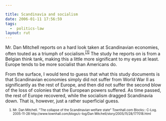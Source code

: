 ```yaml
---

title: Scandinavia and socialism
date: 2006-01-11 17:56:59
tags:
  -  politics-law
layout: rut
---
```



<p>Mr. Dan Mitchell reports on a hard look taken at Scandinavian economies, often touted as a triumph of socialism.<sup><a href="http://www.townhall.com/blogs/c-log/Dan Mitchell/story/2005/11/28/177018.html" title="The collapse of the Scandinavian welfare state">[1]</a></sup> The study he reports on is from a Belgian think tank, making this a little more significant to my eyes at least.  Europe tends to be more socialist than Americans do.</p>  <p>From the surface, I would tend to guess that what this study documents is that Scandinavian economies simply did not suffer from World War II as significantly as the rest of Europe, and then did not suffer the second blow of the loss of colonies that the European powers suffered.  As time passed, the rest of Europe recovered, while the socialism dragged Scandinavia down.  That is, however, just a rather superficial guess.</p>  <ol><font size="-2"><li>Mr. Dan Mitchell.  "The collapse of the Scandinavian welfare state" Townhall.com Blocks:: C-Log.  2005-11-28 http://www.townhall.com/blogs/c-log/Dan Mitchell/story/2005/11/28/177018.html </li></font></ol>

